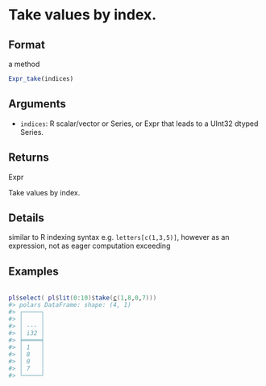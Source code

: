 # Take values by index.

## Format

a method

```r
Expr_take(indices)
```

## Arguments

- `indices`: R scalar/vector or Series, or Expr that leads to a UInt32 dtyped Series.

## Returns

Expr

Take values by index.

## Details

similar to R indexing syntax e.g. `letters[c(1,3,5)]`, however as an expression, not as eager computation exceeding

## Examples

<pre class='r-example'> <code> <span class='r-in'><span></span></span>
<span class='r-in'><span><span class='va'>pl</span><span class='op'>$</span><span class='fu'>select</span><span class='op'>(</span> <span class='va'>pl</span><span class='op'>$</span><span class='fu'>lit</span><span class='op'>(</span><span class='fl'>0</span><span class='op'>:</span><span class='fl'>10</span><span class='op'>)</span><span class='op'>$</span><span class='fu'>take</span><span class='op'>(</span><span class='fu'><a href='https://rdrr.io/r/base/c.html'>c</a></span><span class='op'>(</span><span class='fl'>1</span>,<span class='fl'>8</span>,<span class='fl'>0</span>,<span class='fl'>7</span><span class='op'>)</span><span class='op'>)</span><span class='op'>)</span></span></span>
<span class='r-out co'><span class='r-pr'>#&gt;</span> polars DataFrame: shape: (4, 1)</span>
<span class='r-out co'><span class='r-pr'>#&gt;</span> ┌─────┐</span>
<span class='r-out co'><span class='r-pr'>#&gt;</span> │     │</span>
<span class='r-out co'><span class='r-pr'>#&gt;</span> │ --- │</span>
<span class='r-out co'><span class='r-pr'>#&gt;</span> │ i32 │</span>
<span class='r-out co'><span class='r-pr'>#&gt;</span> ╞═════╡</span>
<span class='r-out co'><span class='r-pr'>#&gt;</span> │ 1   │</span>
<span class='r-out co'><span class='r-pr'>#&gt;</span> │ 8   │</span>
<span class='r-out co'><span class='r-pr'>#&gt;</span> │ 0   │</span>
<span class='r-out co'><span class='r-pr'>#&gt;</span> │ 7   │</span>
<span class='r-out co'><span class='r-pr'>#&gt;</span> └─────┘</span>
 </code></pre>